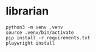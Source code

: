 # librarian

```
python3 -m venv .venv
source .venv/bin/activate
pip install -r requirements.txt
playwright install
```
